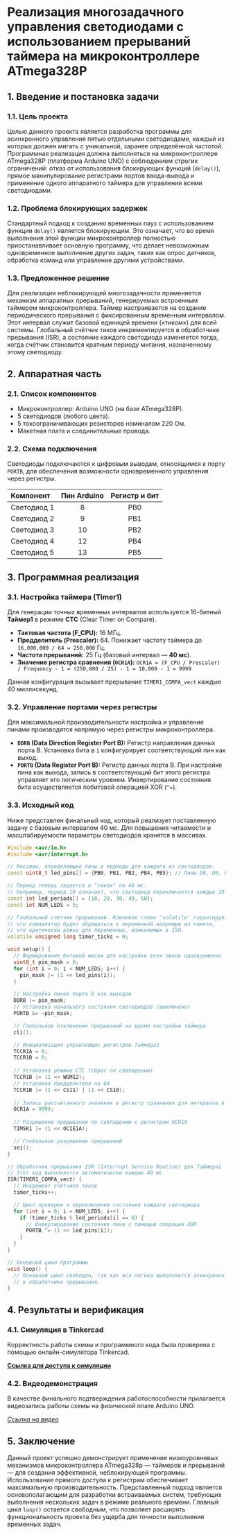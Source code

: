 # Реализация многозадачного управления светодиодами с использованием прерываний таймера на микроконтроллере ATmega328P

## 1. Введение и постановка задачи

### 1.1. Цель проекта

Целью данного проекта является разработка программы для асинхронного управления пятью отдельными светодиодами, 
каждый из которых должен мигать с уникальной, заранее определённой частотой. Программная реализация должна выполняться на микроконтроллере 
ATmega328P (платформа Arduino UNO) с соблюдением строгих ограничений: отказ от использования блокирующих функций (`delay()`), прямое манипулирование 
регистрами портов ввода-вывода и применение одного аппаратного таймера для управления всеми светодиодами.

### 1.2. Проблема блокирующих задержек

Стандартный подход к созданию временных пауз с использованием функции `delay()` является блокирующим. Это означает, что 
во время выполнения этой функции микроконтроллер полностью приостанавливает основную программу, что делает невозможным 
одновременное выполнение других задач, таких как опрос датчиков, обработка команд или управление другими устройствами.

### 1.3. Предложенное решение

Для реализации неблокирующей многозадачности применяется механизм аппаратных прерываний, генерируемых встроенным таймером
микроконтроллера. Таймер настраивается на создание периодического прерывания с фиксированным временным интервалом. Этот 
интервал служит базовой единицей времени («тиком») для всей системы. Глобальный счётчик тиков инкрементируется в обработчике
прерывания (ISR), а состояние каждого светодиода изменяется тогда, когда счётчик становится кратным периоду мигания, назначенному этому светодиоду.

## 2. Аппаратная часть

### 2.1. Список компонентов

*   Микроконтроллер: Arduino UNO (на базе ATmega328P).
*   5 светодиодов (любого цвета).
*   5 токоограничивающих резисторов номиналом 220 Ом.
*   Макетная плата и соединительные провода.

### 2.2. Схема подключения

Светодиоды подключаются к цифровым выводам, относящимся к порту `PORTB`, для обеспечения возможности одновременного управления через регистры.

| Компонент | Пин Arduino | Регистр и бит |
| :-------- | :---------: | :-----------: |
| Светодиод 1 |      8      |      PB0      |
| Светодиод 2 |      9      |      PB1      |
| Светодиод 3 |      10     |      PB2      |
| Светодиод 4 |      12     |      PB4      |
| Светодиод 5 |      13     |      PB5      |

## 3. Программная реализация

### 3.1. Настройка таймера (Timer1)

Для генерации точных временных интервалов используется 16-битный **Таймер1** в режиме **CTC** (Clear Timer on Compare).

*   **Тактовая частота (F_CPU):** 16 МГц.
*   **Предделитель (Prescaler):** 64. Понижает частоту таймера до `16,000,000 / 64 = 250,000` Гц.
*   **Частота прерываний:** 25 Гц (базовый интервал — **40 мс**).
*   **Значение регистра сравнения (`OCR1A`):**
    `OCR1A = (F_CPU / Prescaler) / Frequency - 1 = (250,000 / 25) - 1 = 10,000 - 1 = 9999`

Данная конфигурация вызывает прерывание `TIMER1_COMPA_vect` каждые 40 миллисекунд.

### 3.2. Управление портами через регистры

Для максимальной производительности настройка и управление пинами производятся напрямую через регистры микроконтроллера.

*   **`DDRB` (Data Direction Register Port B):** Регистр направления данных порта B. Установка бита в `1` конфигурирует соответствующий пин как выход.
*   **`PORTB` (Data Register Port B):** Регистр данных порта B. При настройке пина как выхода, запись в соответствующий бит этого регистра управляет его логическим уровнем. Инвертирование состояния бита осуществляется побитовой операцией XOR (`^=`).

### 3.3. Исходный код

Ниже представлен финальный код, который реализует поставленную задачу с базовым интервалом 40 мс. Для повышения читаемости и масштабируемости параметры светодиодов хранятся в массивах.

```cpp
#include <avr/io.h>
#include <avr/interrupt.h>

// Массивы, определяющие пины и периоды для каждого из светодиодов.
const uint8_t led_pins[] = {PB0, PB1, PB2, PB4, PB5}; // Пины D8, D9, D10, D12, D13

// Период теперь задается в "тиках" по 40 мс.
// Например, период 10 означает, что светодиод переключается каждые 10 * 40 мс = 400 мс.
const int led_periods[] = {10, 20, 30, 40, 50};
const int NUM_LEDS = 5;

// Глобальный счётчик прерываний. Ключевое слово 'volatile' гарантирует,
// что компилятор будет обращаться к переменной напрямую из памяти,
// что критически важно для переменных, изменяемых в ISR.
volatile unsigned long timer_ticks = 0;

void setup() {
  // Формирование битовой маски для настройки всех пинов одновременно
  uint8_t pin_mask = 0;
  for (int i = 0; i < NUM_LEDS; i++) {
    pin_mask |= (1 << led_pins[i]);
  }

  // Настройка пинов порта B как выходов
  DDRB |= pin_mask;
  // Установка начального состояния светодиодов (выключено)
  PORTB &= ~pin_mask;

  // Глобальное отключение прерываний на время настройки таймера
  cli();

  // Инициализация управляющих регистров Таймера1
  TCCR1A = 0;
  TCCR1B = 0;
  
  // Установка режима CTC (сброс по совпадению)
  TCCR1B |= (1 << WGM12);
  // Установка предделителя на 64
  TCCR1B |= (1 << CS11) | (1 << CS10);
  
  // Запись рассчитанного значения в регистр сравнения для интервала в 40 мс
  OCR1A = 9999;
  
  // Разрешение прерывания по совпадению с регистром OCR1A
  TIMSK1 |= (1 << OCIE1A);

  // Глобальное разрешение прерываний
  sei();
}

// Обработчик прерывания ISR (Interrupt Service Routine) для Таймера1
// Этот код выполняется автоматически каждые 40 мс
ISR(TIMER1_COMPA_vect) {
  // Инкремент счётчика тиков
  timer_ticks++;

  // Цикл проверки и переключения состояния каждого светодиода
  for (int i = 0; i < NUM_LEDS; i++) {
    if (timer_ticks % led_periods[i] == 0) {
      // Инвертирование состояния пина с помощью операции XOR
      PORTB ^= (1 << led_pins[i]);
    }
  }
}

// Основной цикл программы
void loop() {
  // Основной цикл свободен, так как вся логика выполняется асинхронно
  // в обработчике прерывания.
}
```

## 4. Результаты и верификация

### 4.1. Симуляция в Tinkercad

Корректность работы схемы и программного кода была проверена с помощью онлайн-симулятора Tinkercad. 

**[Ссылка для доступа к симуляции](https://www.tinkercad.com/things/gaqz72hGVBr-spectacular-stantia?sharecode=iSeVhC9CxPTndtZeDG8e9y1_D2MCjWfKWenjLb59otw)**

### 4.2. Видеодемонстрация

В качестве финального подтверждения работоспособности прилагается видеозапись работы схемы на физической плате Arduino UNO.

*[Ссылка на видео]()*

## 5. Заключение

Данный проект успешно демонстрирует применение низкоуровневых механизмов микроконтроллера 
ATmega328p — таймеров и прерываний — для создания эффективной, неблокирующей программы. Использование
прямого доступа к регистрам обеспечивает максимальную производительность. Представленный подход является 
основополагающим для разработки встраиваемых систем, требующих выполнения нескольких задач в режиме реального времени. 
Главный цикл `loop()` остается свободным, что позволяет расширять функциональность проекта без ущерба для точности выполнения временных задач.
